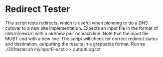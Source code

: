 Redirect Tester
=====

This script tests redirects, which is useful when planning to do a DNS cutover to a new site implementation.  Expects an input file in the format of oldUrl|newUrl with a old/new pair on each line.  Note that the input file MUST end with a new line.  The script will check for correct redirect status and destination, outputting the results in a greppable format.  Run as ./301tester.sh myInputFile.txt >> outputLog.txt
